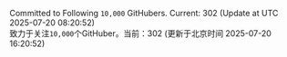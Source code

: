 Committed to Following `10,000` GitHubers. Current: <!-- FOLLOWING_COUNT -->302<!-- FOLLOWING_COUNT --> (Update at UTC <!-- LAST_UPDATED -->2025-07-20 08:20:52<!-- LAST_UPDATED -->)<br>
致力于关注`10,000`个GitHuber。当前：<!-- FOLLOWING_COUNT -->302<!-- FOLLOWING_COUNT --> (更新于北京时间 <!-- LAST_UPDATED_CST -->2025-07-20 16:20:52<!-- LAST_UPDATED_CST -->)
